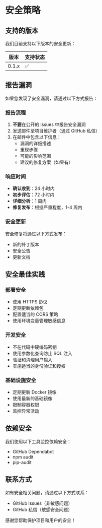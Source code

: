 # 安全策略

## 支持的版本

我们目前支持以下版本的安全更新：

| 版本 | 支持状态 |
| --- | --- |
| 0.1.x | ✅ |

## 报告漏洞

如果您发现了安全漏洞，请通过以下方式报告：

### 报告流程

1. **不要**在公开的 Issues 中报告安全漏洞
2. 发送邮件至项目维护者（通过 GitHub 私信）
3. 在邮件中包含以下信息：
   - 漏洞的详细描述
   - 重现步骤
   - 可能的影响范围
   - 建议的修复方案（如果有）

### 响应时间

- **确认收到**：24 小时内
- **初步评估**：72 小时内
- **详细分析**：1 周内
- **修复发布**：根据严重程度，1-4 周内

### 安全更新

安全修复将通过以下方式发布：
- 新的补丁版本
- 安全公告
- 更新文档

## 安全最佳实践

### 部署安全
- 使用 HTTPS 协议
- 定期更新依赖包
- 配置适当的 CORS 策略
- 使用环境变量管理敏感信息

### 开发安全
- 不在代码中硬编码密钥
- 使用参数化查询防止 SQL 注入
- 验证和清理用户输入
- 实施适当的身份验证和授权

### 基础设施安全
- 定期更新 Docker 镜像
- 使用最新的基础镜像
- 限制容器权限
- 监控异常活动

## 依赖安全

我们使用以下工具监控依赖安全：
- GitHub Dependabot
- npm audit
- pip-audit

## 联系方式

如有安全相关问题，请通过以下方式联系：
- GitHub Issues（非敏感问题）
- GitHub 私信（敏感安全问题）

感谢您帮助保护项目和用户的安全！